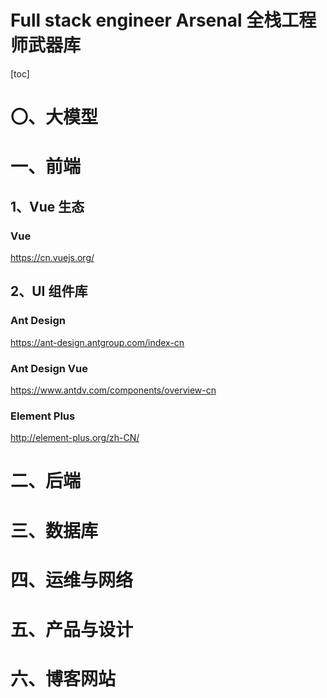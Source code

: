 # Full stack engineer Arsenal 全栈工程师武器库



[toc]

# 〇、大模型



# 一、前端

## 1、Vue 生态

### Vue

https://cn.vuejs.org/



## 2、UI 组件库

### Ant Design

https://ant-design.antgroup.com/index-cn



### Ant Design Vue

https://www.antdv.com/components/overview-cn



### Element Plus

http://element-plus.org/zh-CN/



# 二、后端



# 三、数据库



# 四、运维与网络



# 五、产品与设计



# 六、博客网站





